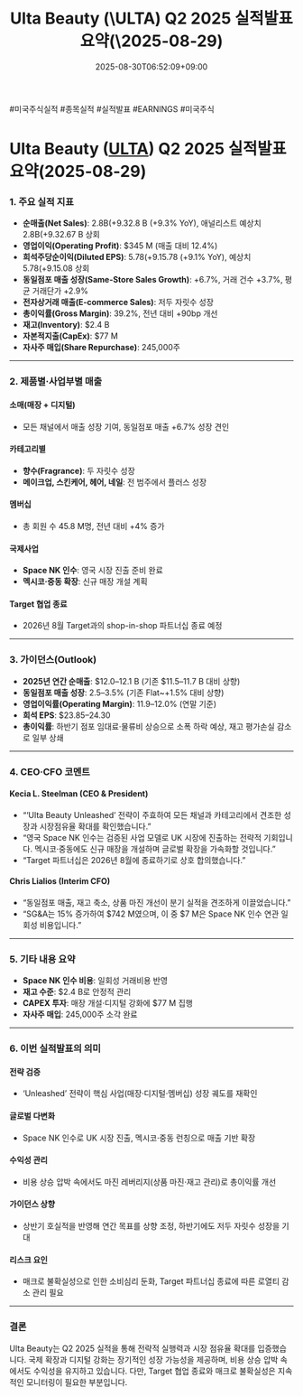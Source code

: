 ﻿---
title: "Ulta Beauty (\\ULTA) Q2 2025 실적발표 요약(\\2025-08-29)"
date: 2025-08-30T06:52:09+09:00
lastmod: 2025-08-30T06:52:09+09:00
type: docs
sidebar:
  open: true
weight: 2
---
<div style="display:none">
  <meta property="article:published_time" content="2025-08-29T21:52:09Z" />
  <meta property="article:modified_time" content="2025-08-29T21:52:09Z" />
</div>
#미국주식실적 #종목실적 #실적발표 #EARNINGS #미국주식 

# Ulta Beauty ([ULTA](/company-analysis/ulta/)) Q2 2025 실적발표 요약(2025-08-29)

### **1. 주요 실적 지표**

- **순매출(Net Sales)**: 2.8B(+9.32.8 B (+9.3% YoY), 애널리스트 예상치 2.8B(+9.32.67 B 상회
- **영업이익(Operating Profit)**: $345 M (매출 대비 12.4%)
- **희석주당순이익(Diluted EPS)**: 5.78(+9.15.78 (+9.1% YoY), 예상치 5.78(+9.15.08 상회
- **동일점포 매출 성장(Same-Store Sales Growth)**: +6.7%, 거래 건수 +3.7%, 평균 거래단가 +2.9%
- **전자상거래 매출(E-commerce Sales)**: 저두 자릿수 성장
- **총이익률(Gross Margin)**: 39.2%, 전년 대비 +90bp 개선
- **재고(Inventory)**: $2.4 B
- **자본적지출(CapEx)**: $77 M
- **자사주 매입(Share Repurchase)**: 245,000주

---

### **2. 제품별·사업부별 매출**

#### **소매(매장 + 디지털)**

- 모든 채널에서 매출 성장 기여, 동일점포 매출 +6.7% 성장 견인

#### **카테고리별**

- **향수(Fragrance)**: 두 자릿수 성장
- **메이크업, 스킨케어, 헤어, 네일**: 전 범주에서 플러스 성장

#### **멤버십**

- 총 회원 수 45.8 M명, 전년 대비 +4% 증가

#### **국제사업**

- **Space NK 인수**: 영국 시장 진출 준비 완료
- **멕시코·중동 확장**: 신규 매장 개설 계획

#### **Target 협업 종료**

- 2026년 8월 Target과의 shop-in-shop 파트너십 종료 예정

---

### **3. 가이던스(Outlook)**

- **2025년 연간 순매출**: $12.0–12.1 B (기존 $11.5–11.7 B 대비 상향)
- **동일점포 매출 성장**: 2.5–3.5% (기존 Flat~+1.5% 대비 상향)
- **영업이익률(Operating Margin)**: 11.9–12.0% (연말 기준)
- **희석 EPS**: $23.85–24.30
- **총이익률**: 하반기 점포 임대료·물류비 상승으로 소폭 하락 예상, 재고 평가손실 감소로 일부 상쇄

---

### **4. CEO·CFO 코멘트**

#### **Kecia L. Steelman (CEO & President)**

- “‘Ulta Beauty Unleashed’ 전략이 주효하여 모든 채널과 카테고리에서 견조한 성장과 시장점유율 확대를 확인했습니다.”
- “영국 Space NK 인수는 검증된 사업 모델로 UK 시장에 진출하는 전략적 기회입니다. 멕시코·중동에도 신규 매장을 개설하며 글로벌 확장을 가속화할 것입니다.”
- “Target 파트너십은 2026년 8월에 종료하기로 상호 합의했습니다.”

#### **Chris Lialios (Interim CFO)**

- “동일점포 매출, 재고 축소, 상품 마진 개선이 분기 실적을 견조하게 이끌었습니다.”
- “SG&A는 15% 증가하여 $742 M였으며, 이 중 $7 M은 Space NK 인수 연관 일회성 비용입니다.”

---

### **5. 기타 내용 요약**

- **Space NK 인수 비용**: 일회성 거래비용 반영
- **재고 수준**: $2.4 B로 안정적 관리
- **CAPEX 투자**: 매장 개설·디지털 강화에 $77 M 집행
- **자사주 매입**: 245,000주 소각 완료

---

### **6. 이번 실적발표의 의미**

#### **전략 검증**

- ‘Unleashed’ 전략이 핵심 사업(매장·디지털·멤버십) 성장 궤도를 재확인

#### **글로벌 다변화**

- Space NK 인수로 UK 시장 진출, 멕시코·중동 런칭으로 매출 기반 확장

#### **수익성 관리**

- 비용 상승 압박 속에서도 마진 레버리지(상품 마진·재고 관리)로 총이익률 개선

#### **가이던스 상향**

- 상반기 호실적을 반영해 연간 목표를 상향 조정, 하반기에도 저두 자릿수 성장을 기대

#### **리스크 요인**

- 매크로 불확실성으로 인한 소비심리 둔화, Target 파트너십 종료에 따른 로열티 감소 관리 필요

---

### **결론**

Ulta Beauty는 Q2 2025 실적을 통해 전략적 실행력과 시장 점유율 확대를 입증했습니다. 국제 확장과 디지털 강화는 장기적인 성장 가능성을 제공하며, 비용 상승 압박 속에서도 수익성을 유지하고 있습니다. 다만, Target 협업 종료와 매크로 불확실성은 지속적인 모니터링이 필요한 부분입니다.

